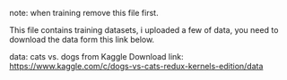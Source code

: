 note: when training remove this file first.

This file contains training datasets, i uploaded a few of data, you need to download the data form this link below.

data: cats vs. dogs from Kaggle
Download link: https://www.kaggle.com/c/dogs-vs-cats-redux-kernels-edition/data
